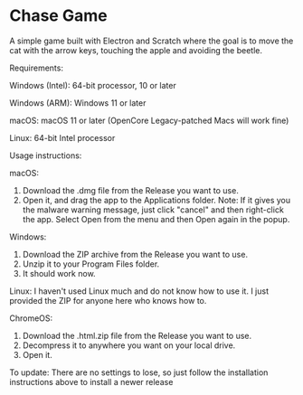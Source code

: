 # Chase Game
A simple game built with Electron and Scratch where the goal is to move the cat with the arrow keys, touching the apple and avoiding the beetle.

Requirements:

Windows (Intel): 64-bit processor, 10 or later

Windows (ARM): Windows 11 or later

macOS: macOS 11 or later (OpenCore Legacy-patched Macs will work fine)

Linux: 64-bit Intel processor

Usage instructions:

macOS:
1. Download the .dmg file from the Release you want to use.
2. Open it, and drag the app to the Applications folder.
Note: If it gives you the malware warning message, just click "cancel" and then right-click the app. Select Open from the menu and then Open again in the popup.

Windows:
1. Download the ZIP archive from the Release you want to use.
2. Unzip it to your Program Files folder.
3. It should work now.

Linux: I haven't used Linux much and do not know how to use it. I just provided the ZIP for anyone here who knows how to.

ChromeOS:
1. Download the .html.zip file from the Release you want to use.
2. Decompress it to anywhere you want on your local drive.
3. Open it.

To update: There are no settings to lose, so just follow the installation instructions above to install a newer release
